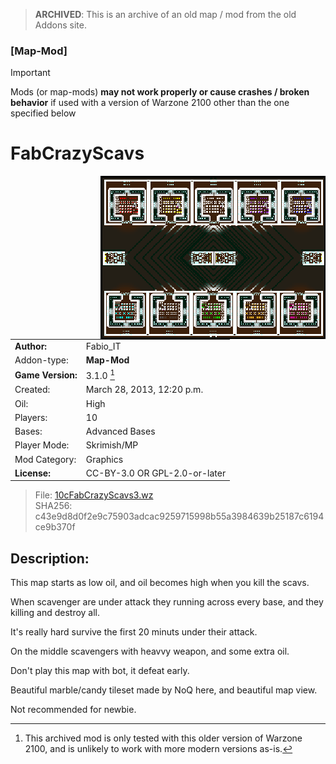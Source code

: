 > **ARCHIVED**: This is an archive of an old map / mod from the old Addons site.

### [Map-Mod]

> [!IMPORTANT]
> Mods (or map-mods) **may not work properly or cause crashes / broken behavior** if used with a version of Warzone 2100 other than the one specified below

# FabCrazyScavs

<img src="./preview.jpg" align="right" />

| | |
| - | - |
| __Author:__ | Fabio_IT |
| Addon-type: | __Map-Mod__ |
| __Game Version:__ | 3.1.0 [^1] |
| Created: | March 28, 2013, 12:20 p.m. |
| Oil: | High |
| Players: | 10 |
| Bases: | Advanced Bases |
| Player Mode: | Skrimish/MP |
| Mod Category: | Graphics |
| __License:__ | CC-BY-3.0 OR GPL-2.0-or-later |

> File: [10cFabCrazyScavs3.wz](https://github.com/Warzone2100/old-addons-site/raw/main/assets/70/10cFabCrazyScavs3.wz)  
> SHA256: c43e9d8d0f2e9c75903adcac9259715998b55a3984639b25187c6194ce9b370f

## Description:

This map starts as low oil, and oil becomes high when you kill the scavs.

When scavenger are under attack they running across every base, and they killing and destroy all.

It's really hard survive the first 20 minuts under their attack.

On the middle scavengers with heavvy weapon, and some extra oil.

Don't play this map with bot, it defeat early.

Beautiful marble/candy  tileset made by NoQ here, and beautiful map view.

Not recommended for newbie.

[^1]: This archived mod is only tested with this older version of Warzone 2100, and is unlikely to work with more modern versions as-is.
